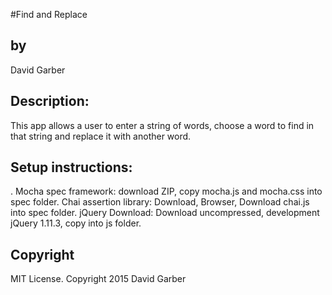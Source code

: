 #Find and Replace
<h2>by</h2>
David Garber

<h2>Description:</h2>
This app allows a user to enter a string of words, choose a word to find in that
string and replace it with another word.

<h2>Setup instructions:</h2>.
Mocha spec framework: download ZIP, copy mocha.js and mocha.css into spec folder.
Chai assertion library: Download, Browser, Download chai.js into spec folder.
jQuery Download: Download uncompressed, development jQuery 1.11.3, copy into
js folder.


<h2>Copyright</h2>
 MIT License. Copyright 2015 David Garber
